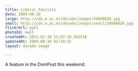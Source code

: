 ```yaml
---
title: Liberal Fascists
date: 2004-08-28
large: http://cdn.m.ac.nz/decade/images/20040828.jpg
small: http://cdn.m.ac.nz/decade/images/small/20040828.jpg
flickrUrl: null
photoId: null
createdAt: 2011-01-30 11:07:16.362518
updatedAt: 2004-08-30 02:10:32
layout: decade-image

---
```

A feature in the DomPost this weekend.
